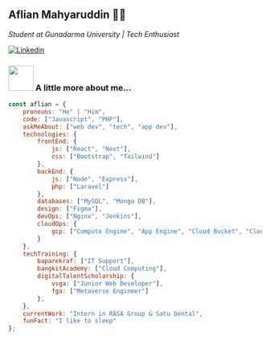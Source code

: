 <h2>Aflian Mahyaruddin <g-emoji class="g-emoji" alias="man_technologist" fallback-src="https://github.githubassets.com/images/icons/emoji/unicode/1f468-1f4bb.png">👨‍💻</g-emoji></h2>
<p><em>Student at Gunadarma University | Tech Enthusiast
</em></p>

<a href="https://www.linkedin.com/in/aflianm20/" target="_blank" rel="nofollow"><img src="https://camo.githubusercontent.com/b8a1ffcb4b0a201641870c9e5610f496c34ea8ec09af3522823e75eb4df26d9a/68747470733a2f2f696d672e736869656c64732e696f2f62616467652f2d4c696e6b6564496e2d3232323232323f7374796c653d666c61742d737175617265266c6f676f3d4c696e6b6564696e266c6f676f436f6c6f723d7768697465266c696e6b3d68747470733a2f2f7777772e6c696e6b6564696e2e636f6d2f696e2f7375646970746f67686f736839392f" alt="Linkedin" data-canonical-src="https://img.shields.io/badge/-LinkedIn-222222?style=flat-square&amp;logo=Linkedin&amp;logoColor=white&amp;link=https://www.linkedin.com/in/aflianm20/" style="max-width: 100%;"></a>


### <img src="https://media.giphy.com/media/VgCDAzcKvsR6OM0uWg/giphy.gif" width="50"> A little more about me...  

```javascript
const aflian = {
    pronouns: "He" | "Him",
    code: ["Javascript", "PHP"],
    askMeAbout: ["web dev", "tech", "app dev"],
    technologies: {
        frontEnd: {
            js: ["React", "Next"],
            css: ["Bootstrap", "Tailwind"]
        },
        backEnd: {
            js: ["Node", "Express"],
            php: ["Laravel"]
        },
        databases: ["MySQL", "Mongo DB"],
        design: ["Figma"],
        devOps: ["Nginx", "Jenkins"],
        cloudOps: {
            gcp: ["Compute Engine", "App Engine", "Cloud Bucket", "Cloud SQL"]
        }
    },
    techTraining: {
        baparekraf: ["IT Support"],
        bangkitAcademy: ["Cloud Computing"],
        digitalTalentScholarship: {
            vsga: ["Junior Web Developer"],
            fga: ["Metaverse Engineer"]
        },
    },
    currentWork: "Intern in RASA Group & Satu Dental",
    funFact: "I like to sleep"
};
```
